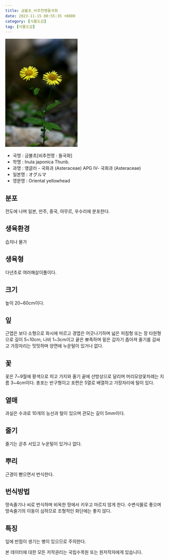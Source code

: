 ```yaml
---
title: 금불초_비추천명들국화
date: 2023-11-15 00:55:35 +0800
category: [식물도감]
tag: [식물도감]
---
```




![금불초[비추천명 : 들국화]](/assets/img/fileUpload/plants/basic/Compositae/Inula/27346/3_th2.jpg)
- 국명 : 금불초[비추천명 : 들국화]
- 학명 : Inula japonica Thunb.
- 과명 : 앵글러 - 국화과 (Asteraceae) APG Ⅳ- 국화과 (Asteraceae)
- 일본명 : オグルマ
- 영문명 : Oriental yellowhead


## 분포
전도에 나며 일본, 만주, 중국, 아무르, 우수리에 분포한다.
## 생육환경
습지나 물가
## 생육형
다년초로 여러해살이풀이다.   
## 크기
높이 20~60cm이다. 
## 잎
근엽은 보다 소형으로 화시에 마르고 경엽은 어긋나기하며 넓은 피침형 또는 장 타원형으로 길이 5~10cm, 나비 1~3cm이고 끝은 뾰족하며 밑은 갑자기 좁아져 줄기를 감싸고 가장자리는 밋밋하며 양면에 누운털이 있거나 없다.
## 꽃
꽃은 7~9월에 황색으로 피고 가지와 줄기 끝에 산방상으로 달리며 머리모양꽃차례는 지름 3~4cm이다. 총포는 반구형이고 포편은 5열로 배열하고 가장자리에 털이 있다.
## 열매
과실은 수과로 10개의 능선과 털이 있으며 관모는 길이 5mm이다.
## 줄기
줄기는 곧추 서있고 누운털이 있거나 없다.
## 뿌리
근경이 뻗으면서 번식한다.
## 번식방법
땅속줄기나 씨로 번식하며 비옥한 땅에서 키우고 마르지 않게 한다. 수변식물로 좋으며 땅속줄기의 이동이 심하므로 조형적인 화단에는 좋지 않다. 
## 특징
잎에 반점이 생기는 병이 있으므로 주의한다.






본 데이터에 대한 모든 저작권리는 국립수목원 또는 원저작자에게 있습니다.

